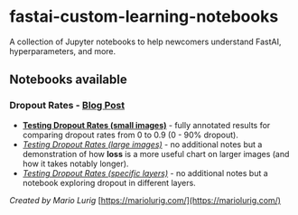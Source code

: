 # fastai-custom-learning-notebooks
A collection of Jupyter notebooks to help newcomers understand FastAI, hyperparameters, and more.

## Notebooks available
### Dropout Rates - [Blog Post](https://mariolurig.com/coding/machine-learning/testing-dropout-rates-machine-learning-fastai)
- **[Testing Dropout Rates (small images)](https://github.com/ucffool/fastai-custom-learning-notebooks/blob/master/Testing%20Dropout%20Rates%20(small%20images).ipynb)** - fully annotated results for comparing dropout rates from 0 to 0.9 (0 - 90% dropout).
- *[Testing Dropout Rates (large images)](https://github.com/ucffool/fastai-custom-learning-notebooks/blob/master/Testing%20Dropout%20Rates%20(larger%20images).ipynb)* - no additional notes but a demonstration of how **loss** is a more useful chart on larger images (and how it takes notably longer).
- *[Testing Dropout Rates (specific layers)](https://github.com/ucffool/fastai-custom-learning-notebooks/blob/master/Testing%20Dropout%20Rates%20(specific%20layers).ipynb)* - no additional notes but a notebook exploring dropout in different layers.

_Created by Mario Lurig_
[https://mariolurig.com/](https://mariolurig.com/)

